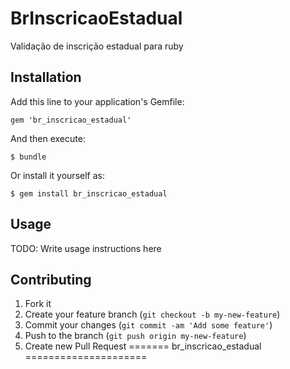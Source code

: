 # BrInscricaoEstadual

Validação de inscrição estadual para ruby

## Installation

Add this line to your application's Gemfile:

    gem 'br_inscricao_estadual'

And then execute:

    $ bundle

Or install it yourself as:

    $ gem install br_inscricao_estadual

## Usage

TODO: Write usage instructions here

## Contributing

1. Fork it
2. Create your feature branch (`git checkout -b my-new-feature`)
3. Commit your changes (`git commit -am 'Add some feature'`)
4. Push to the branch (`git push origin my-new-feature`)
5. Create new Pull Request
=======
br_inscricao_estadual
=====================

